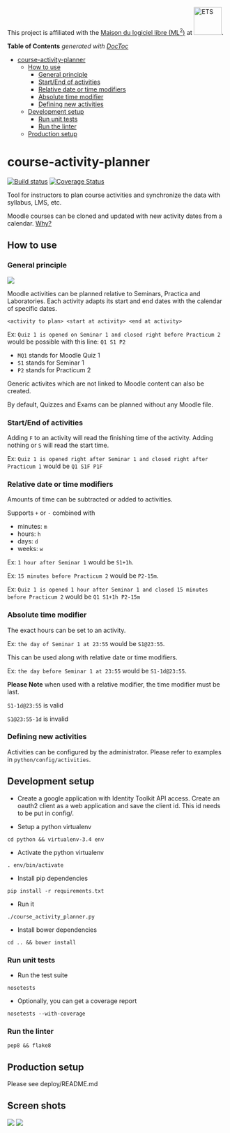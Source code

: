 This project is affiliated with the [Maison du logiciel libre (ML<sup>2</sup>)](https://maisonlogiciellibre.org/) at <img src="http://www.etsmtl.ca/ETS/media/Prive/logo/ETS-rouge-ecran-fond_transparent.png" alt="ETS" width="64">.

<!-- START doctoc generated TOC please keep comment here to allow auto update -->
<!-- DON'T EDIT THIS SECTION, INSTEAD RE-RUN doctoc TO UPDATE -->
**Table of Contents**  *generated with [DocToc](https://github.com/thlorenz/doctoc)*

- [course-activity-planner](#course-activity-planner)
  - [How to use](#how-to-use)
    - [General principle](#general-principle)
    - [Start/End of activities](#startend-of-activities)
    - [Relative date or time modifiers](#relative-date-or-time-modifiers)
    - [Absolute time modifier](#absolute-time-modifier)
    - [Defining new activities](#defining-new-activities)
  - [Development setup](#development-setup)
    - [Run unit tests](#run-unit-tests)
    - [Run the linter](#run-the-linter)
  - [Production setup](#production-setup)

<!-- END doctoc generated TOC please keep comment here to allow auto update -->

# course-activity-planner
[![Build status](https://travis-ci.org/fuhrmanator/course-activity-planner.svg?branch=master)](https://travis-ci.org/fuhrmanator/course-activity-planner?branch=master)
[![Coverage Status](https://coveralls.io/repos/fuhrmanator/course-activity-planner/badge.svg?branch=master&service=github)](https://coveralls.io/github/fuhrmanator/course-activity-planner?branch=master)


Tool for instructors to plan course activities and synchronize the data with syllabus, LMS, etc.

Moodle courses can be cloned and updated with new activity dates from a calendar. [Why?](https://github.com/fuhrmanator/course-activity-planner/blob/master/ooad/overview.md)


## How to use

### General principle

![](https://docs.google.com/drawings/d/1dHamm1nw_N9n5JWKxLVGg7bBtb9BFCVm34DDo_D0WVc/pub?w=472&h=492)

Moodle activities can be planned relative to Seminars, Practica and Laboratories. Each activity adapts its start and end dates with the calendar of specific dates.

`<activity to plan> <start at activity> <end at activity>`

Ex: `Quiz 1 is opened on Seminar 1 and closed right before Practicum 2` would be possible with this line: `Q1 S1 P2`

* `MQ1` stands for Moodle Quiz 1
* `S1` stands for Seminar 1
* `P2` stands for Practicum 2

Generic activites which are not linked to Moodle content can also be created.

By default, Quizzes and Exams can be planned without any Moodle file.

### Start/End of activities

Adding `F` to an activity will read the finishing time of the activity. Adding nothing or `S` will read the start time.

Ex: `Quiz 1 is opened right after Seminar 1 and closed right after Practicum 1` would be `Q1 S1F P1F`


### Relative date or time modifiers

Amounts of time can be subtracted or added to activities.

Supports `+` or `-` combined with

* minutes: `m`
* hours: `h`
* days: `d`
* weeks: `w`

Ex: `1 hour after Seminar 1` would be `S1+1h`.

Ex: `15 minutes before Practicum 2` would be `P2-15m`.

Ex: `Quiz 1 is opened 1 hour after Seminar 1 and closed 15 minutes before Practicum 2` would be `Q1 S1+1h P2-15m`


### Absolute time modifier

The exact hours can be set to an activity.

Ex: `the day of Seminar 1 at 23:55` would be `S1@23:55`.

This can be used along with relative date or time modifiers.

Ex: `the day before Seminar 1 at 23:55` would be `S1-1d@23:55`.

**Please Note** when used with a relative modifier, the time modifier must be last.

`S1-1d@23:55` is valid

`S1@23:55-1d` is invalid

### Defining new activities

Activities can be configured by the administrator. Please refer to examples in `python/config/activities`.

## Development setup
* Create a google application with Identity Toolkit API access. Create an oauth2 client as a web application and save the client id. This id needs to be put in config/.

* Setup a python virtualenv
```
cd python && virtualenv-3.4 env
```
* Activate the python virtualenv
```
. env/bin/activate
```
* Install pip dependencies
```
pip install -r requirements.txt
```
* Run it
```
./course_activity_planner.py
```
* Install bower dependencies
```
cd .. && bower install
```


### Run unit tests
* Run the test suite
```
nosetests
```
* Optionally, you can get a coverage report
```
nosetests --with-coverage
```

### Run the linter
```
pep8 && flake8
```

## Production setup
Please see deploy/README.md

## Screen shots

![](https://raw.githubusercontent.com/fuhrmanator/course-activity-planner/ddae3a3f5a91b4644fbffaa5590566f24baefe50/screen_shot_result_1.png)
![](https://raw.githubusercontent.com/fuhrmanator/course-activity-planner/ddae3a3f5a91b4644fbffaa5590566f24baefe50/screen_shot_result_2.png)
